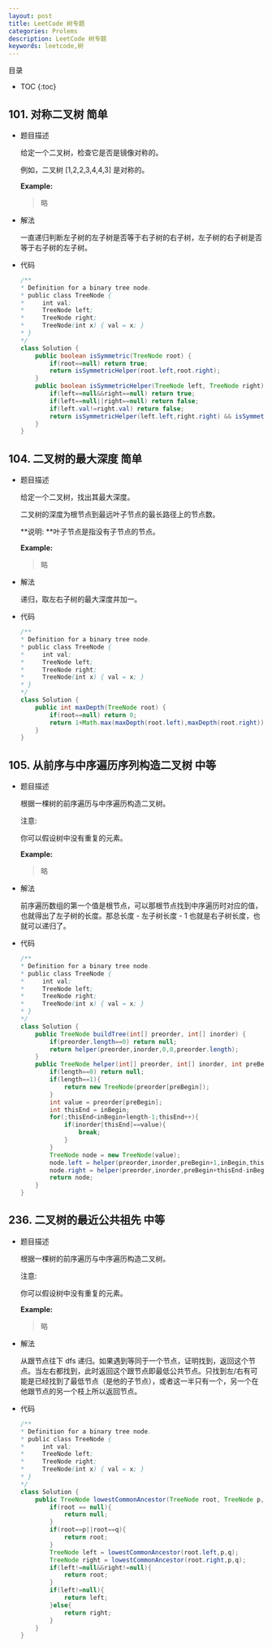 ```yaml
---
layout: post
title: LeetCode 树专题
categories: Prolems
description: LeetCode 树专题
keywords: leetcode,树
---
```


目录

* TOC
{:toc}

## 101. 对称二叉树 简单

* 题目描述

    给定一个二叉树，检查它是否是镜像对称的。

    例如，二叉树 [1,2,2,3,4,4,3] 是对称的。

    **Example:**

    > 略

* 解法

    一直递归判断左子树的左子树是否等于右子树的右子树，左子树的右子树是否等于右子树的左子树。

* 代码

    ``` java
    /**
    * Definition for a binary tree node.
    * public class TreeNode {
    *     int val;
    *     TreeNode left;
    *     TreeNode right;
    *     TreeNode(int x) { val = x; }
    * }
    */
    class Solution {
        public boolean isSymmetric(TreeNode root) {
            if(root==null) return true;
            return isSymmetricHelper(root.left,root.right);
        }
        public boolean isSymmetricHelper(TreeNode left, TreeNode right) {
            if(left==null&&right==null) return true;
            if(left==null||right==null) return false;
            if(left.val!=right.val) return false;
            return isSymmetricHelper(left.left,right.right) && isSymmetricHelper(left.right,right.left);
        }
    }
    ```

## 104. 二叉树的最大深度 简单

* 题目描述

    给定一个二叉树，找出其最大深度。

    二叉树的深度为根节点到最远叶子节点的最长路径上的节点数。

    **说明: **叶子节点是指没有子节点的节点。

    **Example:**

    > 略

* 解法

    递归，取左右子树的最大深度并加一。

* 代码

    ``` java
    /**
    * Definition for a binary tree node.
    * public class TreeNode {
    *     int val;
    *     TreeNode left;
    *     TreeNode right;
    *     TreeNode(int x) { val = x; }
    * }
    */
    class Solution {
        public int maxDepth(TreeNode root) {
            if(root==null) return 0;
            return 1+Math.max(maxDepth(root.left),maxDepth(root.right));
        }
    }
    ```

## 105. 从前序与中序遍历序列构造二叉树 中等

* 题目描述

    根据一棵树的前序遍历与中序遍历构造二叉树。

    注意:

    你可以假设树中没有重复的元素。

    **Example:**

    > 略

* 解法

    前序遍历数组的第一个值是根节点，可以那根节点找到中序遍历时对应的值，也就得出了左子树的长度。那总长度 - 左子树长度 - 1 也就是右子树长度，也就可以递归了。

* 代码

    ``` java
    /**
    * Definition for a binary tree node.
    * public class TreeNode {
    *     int val;
    *     TreeNode left;
    *     TreeNode right;
    *     TreeNode(int x) { val = x; }
    * }
    */
    class Solution {
        public TreeNode buildTree(int[] preorder, int[] inorder) {
            if(preorder.length==0) return null;
            return helper(preorder,inorder,0,0,preorder.length);
        }
        public TreeNode helper(int[] preorder, int[] inorder, int preBegin, int inBegin, int length){
            if(length==0) return null;
            if(length==1){
                return new TreeNode(preorder[preBegin]);
            }
            int value = preorder[preBegin];
            int thisEnd = inBegin;
            for(;thisEnd<inBegin+length-1;thisEnd++){
                if(inorder[thisEnd]==value){
                    break;
                }
            }
            TreeNode node = new TreeNode(value);
            node.left = helper(preorder,inorder,preBegin+1,inBegin,thisEnd-inBegin);
            node.right = helper(preorder,inorder,preBegin+thisEnd-inBegin+1,thisEnd+1,length-(thisEnd-inBegin)-1);
            return node;
        }
    }
    ```

## 236. 二叉树的最近公共祖先 中等

* 题目描述

    根据一棵树的前序遍历与中序遍历构造二叉树。

    注意:

    你可以假设树中没有重复的元素。

    **Example:**

    > 略

* 解法

    从跟节点往下 dfs 递归。如果遇到等同于一个节点，证明找到，返回这个节点。当左右都找到，此时返回这个跟节点即最低公共节点。只找到左/右有可能是已经找到了最低节点（是他的子节点），或者这一半只有一个，另一个在他跟节点的另一个枝上所以返回节点。

* 代码

    ``` java
    /**
    * Definition for a binary tree node.
    * public class TreeNode {
    *     int val;
    *     TreeNode left;
    *     TreeNode right;
    *     TreeNode(int x) { val = x; }
    * }
    */
    class Solution {
        public TreeNode lowestCommonAncestor(TreeNode root, TreeNode p, TreeNode q) {
            if(root == null){
                return null;
            }
            if(root==p||root==q){
                return root;
            }
            TreeNode left = lowestCommonAncestor(root.left,p,q);
            TreeNode right = lowestCommonAncestor(root.right,p,q);
            if(left!=null&&right!=null){
                return root;
            }
            if(left!=null){
                return left;
            }else{
                return right;
            }
        }
    }
    ```